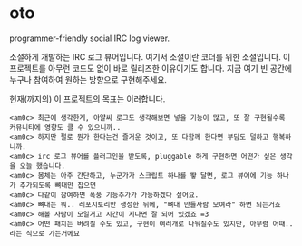 oto
===

programmer-friendly social IRC log viewer.

소셜하게 개발하는 IRC 로그 뷰어입니다.
여기서 소셜이란 코더를 위한 소셜입니다.
이 프로젝트를 아무런 코드도 없이 바로 릴리즈한 이유이기도 합니다.
지금 여기 빈 공간에 누구나 참여하여 원하는 방향으로 구현해주세요.

현재(까지의) 이 프로젝트의 목표는 이러합니다.

    <am0c> 최근에 생각한게, 아얄씨 로그도 생각해보면 넣을 기능이 많고, 또 잘 구현될수록 커뮤니티에 영향도 클 수 있으니까..
    <am0c> 하지만 펄로 뭔가 한다는건 즐거운 것이고, 또 다함께 한다면 부담도 덜하고 행복하니까.
    <am0c> irc 로그 뷰어를 플러그인을 받도록, pluggable 하게 구현하면 어떤가 싶은 생각을 오늘 했습니다.
    <am0c> 몸체는 아주 간단하고, 누군가가 스크립트 하나를 뙇 달면, 로그 뷰어에 기능 하나가 추가되도록 뼈대만 잡으면
    <am0c> 다같이 참여하면 폭풍 기능추가가 가능하겠다 싶어요.
    <am0c> 뼈대는 뭐.. 레포지토리만 생성한 뒤에, "뼈대 만들사람 모여라" 하면 되는거죠
    <am0c> 해볼 사람이 모일거고 시간이 지나면 잘 되어 있겠죠 =3
    <am0c> 어떤 패치는 버려질 수도 있고, 구현이 여러개로 나눠질수도 있지만, 아무렴 어때.. 라는 식으로 가는거에요
